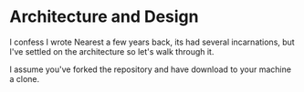 # Architecture and Design

I confess I wrote Nearest a few years back, its had several incarnations, but I've settled on the architecture so let's walk through it. 

I assume you've forked the repository and have download to your machine a clone. 